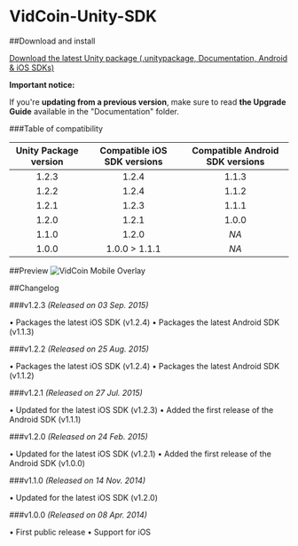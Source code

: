 VidCoin-Unity-SDK
=================

##Download and install

[Download the latest Unity package (.unitypackage, Documentation, Android & iOS SDKs)](https://github.com/VidCoin/VidCoin-Unity-SDK/releases/download/v1.3.0/VidCoin-Unity-SDK.zip)

**Important notice:**

If you're **updating from a previous version**, make sure to read **the Upgrade Guide** available in the "Documentation" folder.

###Table of compatibility

| Unity Package version  | Compatible iOS SDK versions | Compatible Android SDK versions |
| :-------------: | :-------------: | :-------------: |
| 1.2.3 | 1.2.4 | 1.1.3 |
| 1.2.2 | 1.2.4 | 1.1.2 |
| 1.2.1 | 1.2.3 | 1.1.1 |
| 1.2.0 | 1.2.1 | 1.0.0 |
| 1.1.0 | 1.2.0 | *NA* |
| 1.0.0 | 1.0.0 > 1.1.1 | *NA* |

##Preview
![VidCoin Mobile Overlay](https://googledrive.com/host/0B6TMHf2nEKbFdFQxTjJJaGZUWm8 "VidCoin Mobile Overlay")

##Changelog

###v1.2.3
*(Released on 03 Sep. 2015)*

• Packages the latest iOS SDK (v1.2.4)
• Packages the latest Android SDK (v1.1.3)

###v1.2.2
*(Released on 25 Aug. 2015)*

• Packages the latest iOS SDK (v1.2.4)
• Packages the latest Android SDK (v1.1.2)

###v1.2.1
*(Released on 27 Jul. 2015)*

• Updated for the latest iOS SDK (v1.2.3)
• Added the first release of the Android SDK (v1.1.1)

###v1.2.0
*(Released on 24 Feb. 2015)*

• Updated for the latest iOS SDK (v1.2.1)
• Added the first release of the Android SDK (v1.0.0)

###v1.1.0
*(Released on 14 Nov. 2014)*

• Updated for the latest iOS SDK (v1.2.0)

###v1.0.0
*(Released on 08 Apr. 2014)*

• First public release
• Support for iOS
